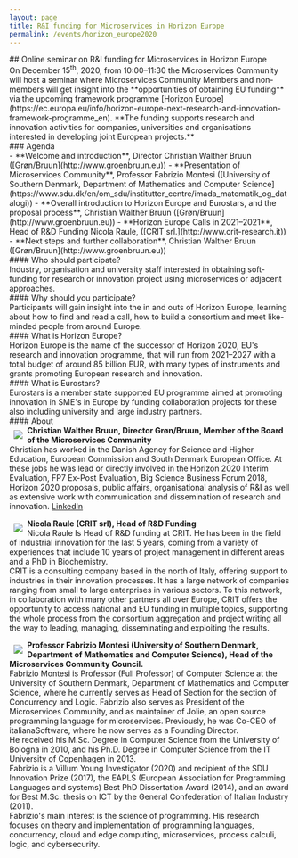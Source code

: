 ```yaml
---
layout: page
title: R&I funding for Microservices in Horizon Europe
permalink: /events/horizon_europe2020
---
```


<div class="container">
<div class="row">
<div class="col-xs-12" markdown="1">

<div class="section-title" markdown="1">
## Online seminar on R&I funding for Microservices in Horizon Europe
</div>
On December 15<sup>th</sup>, 2020, from 10:00&ndash;11:30 the Microservices
Community will host a seminar where Microservices Community Members and
non-members will get insight into the **opportunities of obtaining EU funding** via
the upcoming framework programme
[Horizon Europe](https://ec.europa.eu/info/horizon-europe-next-research-and-innovation-framework-programme_en).
**The funding supports research and innovation activities for companies,
universities and organisations interested in developing joint European projects.**

<div class="section-title" markdown="1">
### Agenda
</div>
- **Welcome and introduction**, Director Christian Walther Bruun ([Grøn/Bruun](http://www.groenbruun.eu))
- **Presentation of Microservices Community**, Professor Fabrizio Montesi
([University of Southern Denmark, Department of Mathematics and Computer Science](https://www.sdu.dk/en/om_sdu/institutter_centre/imada_matematik_og_datalogi))
- **Overall introduction to Horizon Europe and Eurostars, and the proposal process**,
Christian Walther Bruun ([Grøn/Bruun](http://www.groenbruun.eu))
- **Horizon Europe Calls in 2021&ndash;2021**, Head of R&D Funding Nicola Raule, ([CRIT srl.](http://www.crit-research.it))
- **Next steps and further collaboration**, Christian Walther Bruun ([Grøn/Bruun](http://www.groenbruun.eu))

<div class="section-title" markdown="1">
#### Who should participate?
</div>
Industry, organisation and university staff interested in obtaining soft-funding
for research or innovation project using microservices or adjacent approaches.

<div class="section-title" markdown="1">
#### Why should you participate?
</div>
Participants will gain insight into the in and outs of Horizon Europe, learning
about how to find and read a call, how to build a consortium and meet like-minded
people from around Europe.

<div class="section-title" markdown="1">
#### What is Horizon Europe?
</div>
Horizon Europe is the name of the successor of Horizon 2020, EU's research and
innovation programme, that will run from 2021&ndash;2027 with a total budget of
around 85 billion EUR, with many types of instruments and grants promoting
European research and innovation.

<div class="section-title" markdown="1">
#### What is Eurostars?
</div>
Eurostars is a member state supported EU programme aimed at promoting innovation
in SME's in Europe by funding collaboration projects for these also including
university and large industry partners.

<div class="section-title" markdown="1">
#### About
</div>
<div class="text-muted text-justify">
<img class="img-thumbnail" style="margin:8px;max-width:120px;height:auto" align="left" src="/assets/images/events/horizon_europe2020/cwb.png" />
<strong>Christian Walther Bruun, Director Grøn/Bruun, Member of the Board of the Microservices Community</strong>
<br/>
Christian has worked in the Danish Agency for Science and Higher Education,
European Commission and South Denmark European Office. At these jobs he was lead
or directly involved in the Horizon 2020 Interim Evaluation, FP7 Ex-Post Evaluation,
Big Science Business Forum 2018, Horizon 2020 proposals, public affairs,
organisational analysis of R&I as well as extensive work with communication and
dissemination of research and innovation.
<a href="https://www.linkedin.com/in/christian-walther-bruun-4897072/">LinkedIn</a>
</div>

<p></p>

<div class="text-muted text-justify">
<img class="img-thumbnail" style="margin:8px;max-width:120px;height:auto" align="left" src="/assets/images/events/horizon_europe2020/nr.png" />
<strong>Nicola Raule (CRIT srl), Head of R&D Funding</strong>
<br/>
Nicola Raule Is Head of R&D funding at CRIT. He has been in the field of industrial
innovation for the last 5 years, coming from a variety of experiences that
include 10 years of project management in different areas and a PhD in Biochemistry.
<br/>
CRIT is a consulting company based in the north of Italy, offering support to
industries in their innovation processes.
It has a large network of companies ranging from small to large enterprises in
various sectors. To this network, in collaboration with many other partners all
over Europe, CRIT offers the opportunity to access national and EU funding in
multiple topics, supporting the whole process from the consortium aggregation
and project writing all the way to leading, managing, disseminating and exploiting
the results.
</div>

<p></p>

<div class="text-muted text-justify">
<img class="img-thumbnail" style="margin:8px;max-width:120px;height:auto" align="left" src="/assets/images/events/horizon_europe2020/fm.png" />
<strong>Professor Fabrizio Montesi (University of Southern Denmark, Department of
Mathematics and Computer Science), Head of the Microservices Community  Council.</strong>
<br/>
Fabrizio Montesi is Professor (Full Professor) of Computer Science at the University
of Southern Denmark, Department of Mathematics and Computer Science, where he
currently serves as Head of Section for the section of Concurrency and Logic.
Fabrizio also serves as President of the Microservices Community, and as maintainer
of Jolie, an open source programming language for microservices. Previously, he
was Co-CEO of italianaSoftware, where he now serves as a Founding Director.
<br/>
He received his M.Sc. Degree in Computer Science from the University of Bologna
in 2010, and his Ph.D. Degree in Computer Science from the IT University of
Copenhagen in 2013.
<br/>
Fabrizio is a Villum Young Investigator (2020) and recipient of the SDU Innovation
Prize (2017), the EAPLS (European Association for Programming Languages and systems)
Best PhD Dissertation Award (2014), and an award for Best M.Sc. thesis on ICT by
the General Confederation of Italian Industry (2011).
<br/>
Fabrizio's main interest is the science of programming. His research focuses on
theory and implementation of programming languages, concurrency, cloud and edge
computing, microservices, process calculi, logic, and cybersecurity.
</div>

</div>
</div>
</div>
